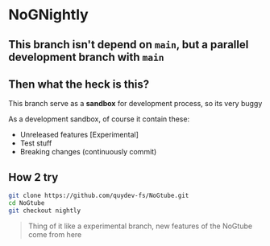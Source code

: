 # NoGNightly

This branch isn't depend on `main`, but a parallel development branch with `main`
---
## Then what the heck is this?
This branch serve as a **sandbox** for development process, so its very buggy

As a development sandbox, of course it contain these:
- Unreleased features [Experimental]
- Test stuff
- Breaking changes (continuously commit)

## How 2 try
```bash
git clone https://github.com/quydev-fs/NoGtube.git
cd NoGtube
git checkout nightly
```
> Thing of it like a experimental branch, new features of the NoGtube come from here
